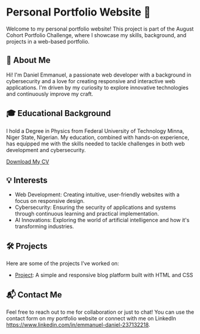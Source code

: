# Personal Portfolio Website 🚀

Welcome to my personal portfolio website! This project is part of the August Cohort Portfolio Challenge, where I showcase my skills, background, and projects in a web-based portfolio.

## 📝 About Me

Hi! I'm Daniel Emmanuel, a passionate web developer with a background in cybersecurity and a love for creating responsive and interactive web applications. I'm driven by my curiosity to explore innovative technologies and continuously improve my craft.

## 🎓 Educational Background

I hold a Degree in Physics from Federal University of Technology Minna, Niger State, Nigerian. My education, combined with hands-on experience, has equipped me with the skills needed to tackle challenges in both web development and cybersecurity.

[Download My CV](https://github.com/EZZYE001/em/compare/main...EZZYE001-patch-3?expand=1#diff-6c9587e60664246a4688dde4916e2382e0cfd72fad7a37a041dcc2b92ebe9fc4)

## 💡 Interests

- Web Development: Creating intuitive, user-friendly websites with a focus on responsive design.
- Cybersecurity: Ensuring the security of applications and systems through continuous learning and practical implementation.
- AI Innovations: Exploring the world of artificial intelligence and how it's transforming industries.

## 🛠️ Projects

Here are some of the projects I've worked on:
- [Project](https://github.com/PLP-WebTechnologies/advanced-css-EZZYE001/tree/master): A simple and responsive blog platform built with HTML and CSS

## 📬 Contact Me

Feel free to reach out to me for collaboration or just to chat! You can use the contact form on my portfolio website or connect with me on LinkedIn https://www.linkedin.com/in/emmanuel-daniel-237132218.



<!---
EZZYE001/EZZYE001 is a ✨ special ✨ repository because its `README.md` (this file) appears on your GitHub profile.
You can click the Preview link to take a look at your changes.
--->
